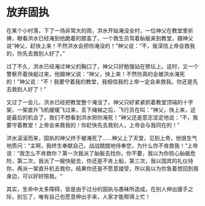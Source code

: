 # 放弃固执

在某个小村落，下了一场非常大的雨，洪水开始淹没全村，一位神父在教堂里祈祷，眼看洪水已经淹到他跪着的膝盖了。一个救生员驾着舢舨来到教堂，跟神父说“神父，赶快上来！不然洪水会把你淹没的！”神父说：“不，我深信上帝会救我的，你先去救别人好了。” 

过了不久，洪水已经淹过神父的胸口了，神父只好勉强站在祭坛上。这时，又一个警察开着快艇过来，他跟神父说：“神父，快上来！不然你真的会被洪水淹死的！”神父说：“不！我要守着我的教堂，我相信我的上帝一定会来救我。你还是先去救别人好了！” 

又过了一会儿，洪水已经把教堂整个淹没了。神父只好紧紧抓着教堂顶端的十字架，一架直升飞机缓缓飞过来，丢下绳梯之后，飞行员在叫：“神父，快上来，这是最后的机会了，我们不想看到洪水把你淹死！”神父还是意志坚定地说：“不，我要守着教堂！上帝会来救我的！你赶快先去救别人，上帝会与我同在的！” 

洪水滚滚而来，固执的神父终于被淹死了……神父上了天堂，见到上帝，他很生气地质问：“主啊，我终生奉献自己，战战兢兢地侍奉您，为什么你不肯救我！“上帝说：“我怎么不肯救你？第一次我派了舢舨去找你，你不要，我以为你担心舢舨危险，第二次，我派了一艘快艇去，你还是不肯上船，第三次，我以国宾的礼仪待你，再派一架直升机去救你，结果你还是不愿意接受，所以我以为你急着想回到我身边，可以好好陪我。“ 

其实，生命中太多障碍，皆是由于过分的固执与愚昧所造成。在别人伸出援手之际，别忘了，唯有自己也愿意伸出手来，人家才能帮得上忙！
 